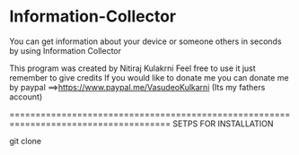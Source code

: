# Information-Collector
You can get information about your device or someone others in seconds by using Information Collector





This program was created by Nitiraj Kulakrni
Feel free to use it just remember to give credits
If you would like to donate me you can donate me by paypal
                             ==>https://www.paypal.me/VasudeoKulkarni
                             (Its my fathers account)




=====================================================================================
SETPS FOR INSTALLATION


git clone 
